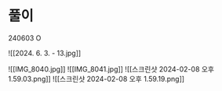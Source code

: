 # 풀이

240603 O 

![[2024. 6. 3. - 13.jpg]]

![[IMG_8040.jpg]]
![[IMG_8041.jpg]]
![[스크린샷 2024-02-08 오후 1.59.03.png]]
![[스크린샷 2024-02-08 오후 1.59.19.png]]